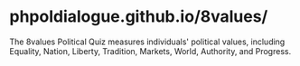 # phpoldialogue.github.io/8values/

The 8values Political Quiz measures individuals' political values, including Equality, Nation, Liberty, Tradition, Markets, World, Authority, and Progress.

